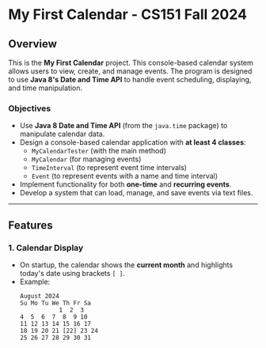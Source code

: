 # My First Calendar - CS151 Fall 2024

## Overview

This is the **My First Calendar** project. This console-based calendar system allows users to view, create, and manage events. The program is designed to use **Java 8's Date and Time API** to handle event scheduling, displaying, and time manipulation.



### Objectives
- Use **Java 8 Date and Time API** (from the `java.time` package) to manipulate calendar data.
- Design a console-based calendar application with **at least 4 classes**: 
  - `MyCalendarTester` (with the main method)
  - `MyCalendar` (for managing events)
  - `TimeInterval` (to represent event time intervals)
  - `Event` (to represent events with a name and time interval)
- Implement functionality for both **one-time** and **recurring events**.
- Develop a system that can load, manage, and save events via text files.

---

## Features

### 1. Calendar Display
- On startup, the calendar shows the **current month** and highlights today's date using brackets `[ ]`.
- Example:
  ```plaintext
  August 2024
  Su Mo Tu We Th Fr Sa
             1  2  3
  4  5  6  7  8  9 10
  11 12 13 14 15 16 17
  18 19 20 21 [22] 23 24
  25 26 27 28 29 30 31
